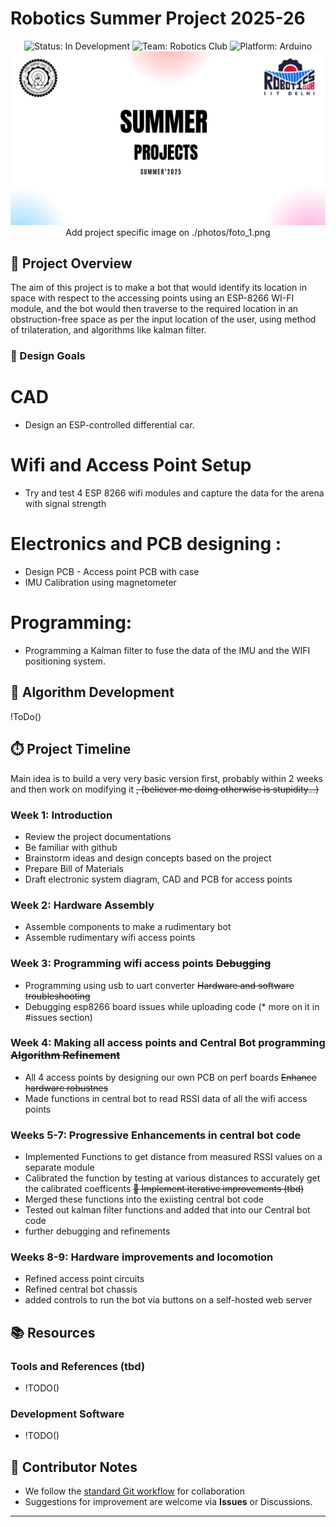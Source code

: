 # Robotics Summer Project 2025-26

<div align="center">
  <img src="https://img.shields.io/badge/Status-In%20Development-yellow" alt="Status: In Development">
  <img src="https://img.shields.io/badge/Team-Robotics%20Club-blue" alt="Team: Robotics Club">
  <img src="https://img.shields.io/badge/Platform-Arduino-orange" alt="Platform: Arduino">
  <div align="center">
    <img src="./photos/foto_1.png" width="600" alt="Project Image">
    <br>
    </h1>Add project specific image on ./photos/foto_1.png</h1> 
  </div>
</div>

## 🤖 Project Overview

The aim of this project is to make a bot that would identify its location in space with respect to the accessing points using an ESP-8266 WI-FI module, and the bot would then traverse to the required location in an obstruction-free space as per the input location of the user, using method of trilateration, and algorithms like kalman filter.


### 🎯 Design Goals
# CAD
-  Design an ESP-controlled differential car.

# Wifi and Access Point Setup
-  Try and test 4 ESP 8266 wifi modules and capture the data for the arena with signal strength

# Electronics and PCB designing :
-  Design PCB - Access point PCB with case
-  IMU Calibration using magnetometer

# Programming:
-  Programming a Kalman filter to fuse the data of the IMU and the WIFI positioning system.

## 🧠 Algorithm Development
!ToDo()

## ⏱️ Project Timeline
Main idea is to build a very very basic version first, probably within 2 weeks and then work on modifying it  ~~, (believer me doing otherwise is stupidity...)~~

### Week 1: Introduction
-  Review the project documentations
-  Be familiar with github
-  Brainstorm ideas and design concepts based on the project 
-  Prepare Bill of Materials
-  Draft electronic system diagram, CAD and PCB for access points


### Week 2: Hardware Assembly
-  Assemble components to make a rudimentary bot
-  Assemble rudimentary wifi access points

### Week 3: Programming wifi access points ~~Debugging~~
-  Programming using usb to uart converter    ~~Hardware and software troubleshooting~~
-  Debugging esp8266 board issues while uploading code (* more on it in #issues section)

### Week 4: Making all access points and Central Bot programming  ~~Algorithm Refinement~~
-  All 4 access points by designing our own PCB on perf boards ~~Enhance hardware robustnes~~
-  Made functions in central bot to read RSSI data of all the wifi access points

### Weeks 5-7: Progressive Enhancements in central bot code
- Implemented Functions to get distance from measured RSSI values on a separate module
- Calibrated the function by testing at various distances to accurately get the calibrated coefficents ~~🔄 Implement iterative improvements (tbd)~~
- Merged these functions into the exiisting central bot code
- Tested out kalman filter functions and added that into our Central bot code
- further debugging and refinements

### Weeks 8-9: Hardware improvements and locomotion
- Refined access point circuits
- Refined central bot chassis
- added controls to run the bot via buttons on a self-hosted web server 

## 📚 Resources

### Tools and References (tbd)
- !TODO()

### Development Software
- !TODO()



## 🤝 Contributor Notes
- We follow the [standard Git workflow](https://www.geeksforgeeks.org/git-workflows-with-open-source-collaboration/) for collaboration
- Suggestions for improvement are welcome via **Issues** or Discussions.

---

